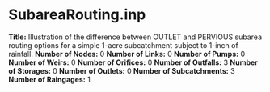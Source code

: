 # SubareaRouting.inp
**Title:** Illustration of the difference between OUTLET and PERVIOUS subarea routing options for a simple 1-acre subcatchment subject to 1-inch of rainfall.
**Number of Nodes:** 0
**Number of Links:** 0
**Number of Pumps:** 0
**Number of Weirs:** 0
**Number of Orifices:** 0
**Number of Outfalls:** 3
**Number of Storages:** 0
**Number of Outlets:** 0
**Number of Subcatchments:** 3
**Number of Raingages:** 1
